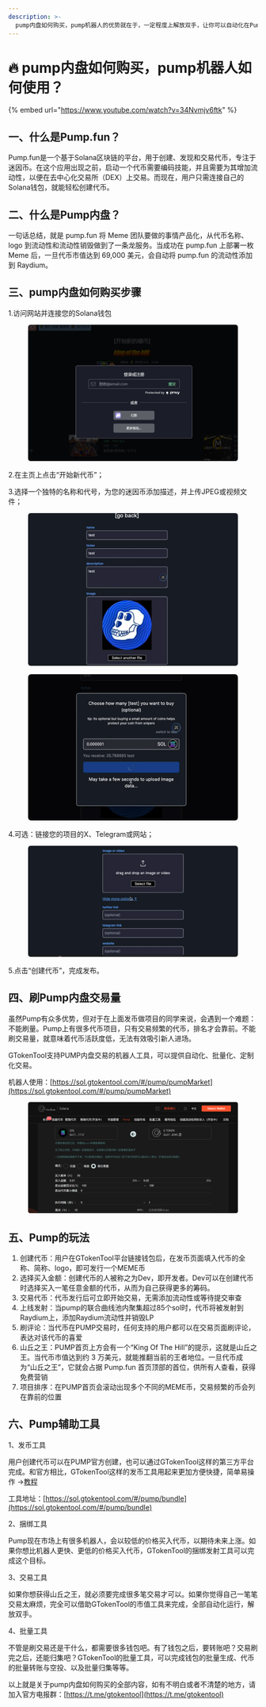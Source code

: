 ```yaml
---
description: >-
  pump内盘如何购买，pump机器人的优势就在于，一定程度上解放双手，让你可以自动化在Pump内盘刷交易量、进行市值管理，从而保证了代币在raydium发射前的各项准备工作。
---
```


# 🔥 pump内盘如何购买，pump机器人如何使用？

{% embed url="https://www.youtube.com/watch?v=34Nvmjv6ftk" %}

## 一、什么是Pump.fun？

Pump.fun是一个基于Solana区块链的平台，用于创建、发现和交易代币，专注于迷因币。在这个应用出现之前，启动一个代币需要编码技能，并且需要为其增加流动性，以便在去中心化交易所（DEX）上交易。而现在，用户只需连接自己的Solana钱包，就能轻松创建代币。

## 二、什么是Pump内盘？

一句话总结，就是 pump.fun 将 Meme 团队要做的事情产品化，从代币名称、logo 到流动性和流动性销毁做到了一条龙服务。当成功在 pump.fun 上部署一枚 Meme 后，一旦代币市值达到 69,000 美元，会自动将 pump.fun 的流动性添加到 Raydium。

## 三、pump内盘如何购买步骤

1.访问网站并连接您的Solana钱包

<figure><img src="../../.gitbook/assets/0.png" alt=""><figcaption></figcaption></figure>

2.在主页上点击“开始新代币”；

3.选择一个独特的名称和代号，为您的迷因币添加描述，并上传JPEG或视频文件；

<figure><img src="../../.gitbook/assets/2 (8).png" alt=""><figcaption></figcaption></figure>

<figure><img src="../../.gitbook/assets/3 (7).png" alt=""><figcaption></figcaption></figure>

4.可选：链接您的项目的X、Telegram或网站；

<figure><img src="../../.gitbook/assets/QQ20241214-113149.png" alt=""><figcaption></figcaption></figure>

5.点击“创建代币”，完成发布。

## 四、刷Pump内盘交易量

虽然Pump有众多优势，但对于在上面发币做项目的同学来说，会遇到一个难题：不能刷量。Pump上有很多代币项目，只有交易频繁的代币，排名才会靠前。不能刷交易量，就意味着代币活跃度低，无法有效吸引新人进场。

GTokenTool支持PUMP内盘交易的机器人工具，可以提供自动化、批量化、定制化交易。

机器人使用：[https://sol.gtokentool.com/#/pump/pumpMarket](https://sol.gtokentool.com/#/pump/pumpMarket)

<figure><img src="../../.gitbook/assets/QQ20241214-111238.png" alt=""><figcaption></figcaption></figure>

## 五、Pump的玩法

1. 创建代币：用户在GTokenTool平台链接钱包后，在发币页面填入代币的全称、简称、logo，即可发行一个MEME币
2. 选择买入金额：创建代币的人被称之为Dev，即开发者。Dev可以在创建代币时选择买入一笔任意金额的代币，从而为自己获得更多的筹码。
3. 交易代币：代币发行后可立即开始交易，无需添加流动性或等待提交审查
4. 上线发射：当pump的联合曲线池内聚集超过85个sol时，代币将被发射到Raydium上，添加Raydium流动性并销毁LP
5. 刷评论：当代币在PUMP交易时，任何支持的用户都可以在交易页面刷评论，表达对该代币的喜爱
6. 山丘之王：PUMP首页上方会有一个“King Of The Hill”的提示，这就是山丘之王。当代币市值达到约 3 万美元，就能推翻当前的王者地位。一旦代币成为“山丘之王”，它就会占据 Pump.fun 首页顶部的首位，供所有人查看，获得免费营销
7. 项目排序：在PUMP首页会滚动出现多个不同的MEME币，交易频繁的币会列在靠前的位置

## 六、Pump辅助工具

1、发币工具

用户创建代币可以在PUMP官方创建，也可以通过GTokenTool这样的第三方平台完成。和官方相比，GTokenTool这样的发币工具用起来更加方便快捷，简单易操作 →[教程](https://docs.gtokentool.com/solana/pump-kai-pan-he-kun-bang-mai-ru-jiao-cheng)

工具地址：[https://sol.gtokentool.com/#/pump/bundle](https://sol.gtokentool.com/#/pump/bundle)

2、捆绑工具

Pump现在市场上有很多机器人，会以较低的价格买入代币，以期待未来上涨。如果你想比机器人更快、更低的价格买入代币，GTokenTool的捆绑发射工具可以完成这个目标。

3、交易工具

如果你想获得山丘之王，就必须要完成很多笔交易才可以。如果你觉得自己一笔笔交易太麻烦，完全可以借助GTokenTool的市值工具来完成，全部自动化运行，解放双手。

4、批量工具

不管是刷交易还是干什么，都需要很多钱包吧。有了钱包之后，要转账吧？交易刷完之后，还能归集吧？GTokenTool的批量工具，可以完成钱包的批量生成、代币的批量转账与空投、以及批量归集等等。

以上就是关于pump内盘如何购买的全部内容，如有不明白或者不清楚的地方，请加入官方电报群：[https://t.me/gtokentool](https://t.me/gtokentool)

